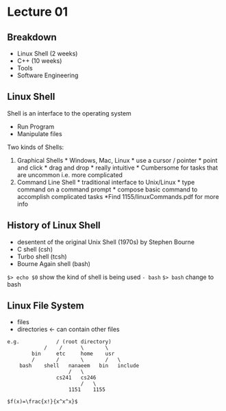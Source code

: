 # Lecture 01

## Breakdown
* Linux Shell (2 weeks)
* C++ (10 weeks)
* Tools
* Software Engineering

## Linux Shell
Shell is an interface to the operating system
  * Run Program
  * Manipulate files

Two kinds of Shells:
  1. Graphical Shells
	* Windows, Mac, Linux
	* use a cursor / pointer
	* point and click
	* drag and drop
	* really intuitive
	* Cumbersome for tasks that are uncommon i.e. more complicated
  2. Command Line Shell
	* traditional interface to Unix/Linux
	* type command on a command prompt
	* compose basic command to accomplish complicated tasks
	*Find 1155/linuxCommands.pdf for more info

## History of Linux Shell
  - desentent of the original Unix Shell (1970s) by Stephen Bourne
  - C shell (csh)
  - Turbo shell (tcsh)
  - Bourne Again shell (bash)

`$> echo $0` show the kind of shell is being used
`- bash`
`$> bash` change to bash

## Linux File System
  - files 
  - directories <- can contain other files

```
e.g.			/ (root directory)
			/	 /		\		\
		bin		etc		home	usr
		/		/		\		/	\
	bash	shell	nanaeem	  bin	include
					/	\
				cs241	cs246
						/	\
					1151	1155
```

`$f(x)=\frac{x!}{x^x^x}$`

